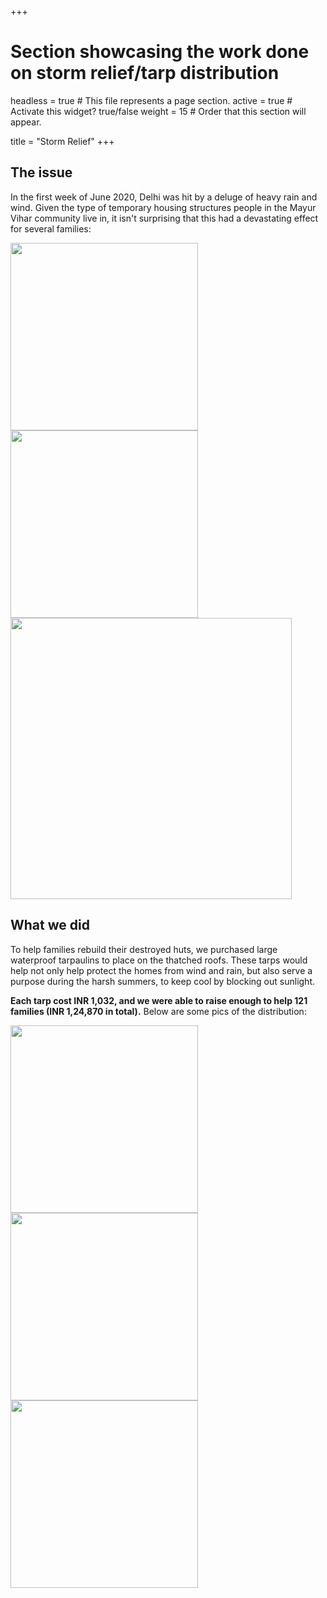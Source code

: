 +++
# Section showcasing the work done on storm relief/tarp distribution

headless = true  # This file represents a page section.
active = true  # Activate this widget? true/false
weight = 15  # Order that this section will appear.

title = "Storm Relief"
+++

## The issue

In the first week of June 2020, Delhi was hit by a deluge of heavy rain and wind. Given the type of temporary housing structures people in the Mayur Vihar community live in, it isn't surprising that this had a devastating effect for several families:

  <img src="/img/before1.jpeg" width="300" />
  <img src="/img/before3.jpeg" width="300" /> 
  <img src="/img/before4.jpeg" width="450" />

## What we did

To help families rebuild their destroyed huts, we purchased large waterproof tarpaulins to place on the thatched roofs. These tarps would help not only help protect the homes from wind and rain, but also serve a purpose during the harsh summers, to keep cool by blocking out sunlight.

**Each tarp cost INR 1,032, and we were able to raise enough to help 121 families (INR 1,24,870 in total).** Below are some pics of the distribution:

<p float="left">
  <img src="/img/after1.jpeg" width="300" />
  <img src="/img/after2.jpeg" width="300" /> 
  <img src="/img/after3.jpeg" width="300" />
</p>



